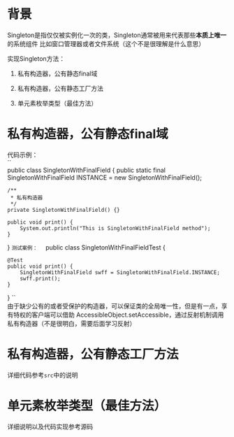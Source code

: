 # 背景  

Singleton是指仅仅被实例化一次的类，Singleton通常被用来代表那些**本质上唯一**的系统组件
比如窗口管理器或者文件系统（这个不是很理解是什么意思）

实现Singleton方法：  

1. 私有构造器，公有静态final域  

2. 私有构造器，公有静态工厂方法  

3. 单元素枚举类型（最佳方法）  

# 私有构造器，公有静态final域  
代码示例：  
``  
public class SingletonWithFinalField {
    public static final SingletonWithFinalField INSTANCE = new SingletonWithFinalField();

    /**
     * 私有构造器
     */
    private SingletonWithFinalField() {}

    public void print() {
        System.out.println("This is SingletonWithFinalField method");
    }
}
``
测试案例：  
``
public class SingletonWithFinalFieldTest {

    @Test
    public void print() {
        SingletonWithFinalField swff = SingletonWithFinalField.INSTANCE;
        swff.print();
    }
}
``  
由于缺少公有的或者受保护的构造器，可以保证类的全局唯一性，但是有一点，享有特权的客户端可以借助
AccessibleObject.setAccessible，通过反射机制调用私有构造器（不是很明白，需要后面学习反射）  

# 私有构造器，公有静态工厂方法  
详细代码参考``src``中的说明

# 单元素枚举类型（最佳方法）  
详细说明以及代码实现参考源码
